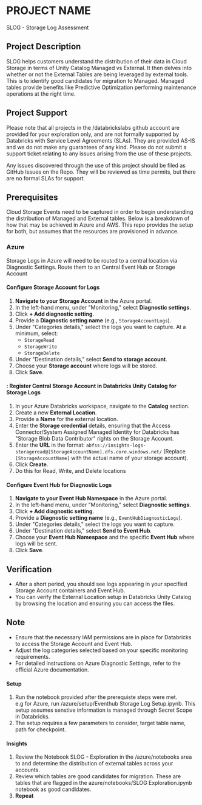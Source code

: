 # PROJECT NAME
SLOG - Storage Log Assessment

## Project Description
SLOG helps customers understand the distribution of their data in Cloud Storage in terms of Unity Catalog Managed vs External.  It then delves into whether or not the External Tables are being leveraged by external tools.  This is to identify good candidates for migration to Managed.  Managed tables provide benefits like Predictive Optimization performing maintenance operations at the right time.

## Project Support
Please note that all projects in the /databrickslabs github account are provided for your exploration only, and are not formally supported by Databricks with Service Level Agreements (SLAs).  They are provided AS-IS and we do not make any guarantees of any kind.  Please do not submit a support ticket relating to any issues arising from the use of these projects.

Any issues discovered through the use of this project should be filed as GitHub Issues on the Repo.  They will be reviewed as time permits, but there are no formal SLAs for support.


## Prerequisites
Cloud Storage Events need to be captured in order to begin understanding the distribution of Managed and External tables.  Below is a breakdown of how that may be achieved in Azure and AWS.  This repo provides the setup for both, but assumes that the resources are provisioned in advance.

### Azure
Storage Logs in Azure will need to be routed to a central location via Diagnostic Settings.  Route them to an Central Event Hub or Storage Account

#### Configure Storage Account for Logs

1.  **Navigate to your Storage Account** in the Azure portal.
2.  In the left-hand menu, under "Monitoring," select **Diagnostic settings**.
3.  Click **+ Add diagnostic setting**.
4.  Provide a **Diagnostic setting name** (e.g., `StorageAccountLogs`).
5.  Under "Categories details," select the logs you want to capture. At a minimum, select:
    *   `StorageRead`
    *   `StorageWrite`
    *   `StorageDelete`
6.  Under "Destination details," select **Send to storage account**.
7.  Choose your **Storage account** where logs will be stored.
8.  Click **Save**.

#### : Register Central Storage Account in Databricks Unity Catalog for Storage Logs

1.  In your Azure Databricks workspace, navigate to the **Catalog** section.
2.  Create a new **External Location**.
3.  Provide a **Name** for the external location.
4.  Enter the **Storage credential** details, ensuring that the Access Connector/System Assigned Managed Identity for Databricks has "Storage Blob Data Contributor" rights on the Storage Account.
5.  Enter the **URL** in the format: `abfss://insights-logs-storageread@[StorageAccountName].dfs.core.windows.net/` (Replace `[StorageAccountName]` with the actual name of your storage account).
6.  Click **Create**.
7.  Do this for Read, Write, and Delete locations

#### Configure Event Hub for Diagnostic Logs

1.  **Navigate to your Event Hub Namespace** in the Azure portal.
2.  In the left-hand menu, under "Monitoring," select **Diagnostic settings**.
3.  Click **+ Add diagnostic setting**.
4.  Provide a **Diagnostic setting name** (e.g., `EventHubDiagnosticLogs`).
5.  Under "Categories details," select the logs you want to capture.
6.  Under "Destination details," select **Send to Event Hub**.
7.  Choose your **Event Hub Namespace** and the specific **Event Hub** where logs will be sent.
8.  Click **Save**.

## Verification

*   After a short period, you should see logs appearing in your specified Storage Account containers and Event Hub.
*   You can verify the External Location setup in Databricks Unity Catalog by browsing the location and ensuring you can access the files.

## Note

*   Ensure that the necessary IAM permissions are in place for Databricks to access the Storage Account and Event Hub.
*   Adjust the log categories selected based on your specific monitoring requirements.
*   For detailed instructions on Azure Diagnostic Settings, refer to the official Azure documentation.


#### Setup 
1. Run the notebook provided after the prerequiste steps were met.  
e.g for Azure, run /azure/setup/Eventhub Storage Log Setup.ipynb.  This setup assumes senstive information is managed through Secret Scope in Databricks. 
2. The setup requires a few parameters to consider, target table name, path for checkpoint.  

#### Insights 
1. Review the Notebook SLOG - Exploration in the /azure/notebooks area to and determine the distribution of external tables across your accounts.
2. Review which tables are good candidates for migration.  These are tables that are flagged in the azure/notebooks/SLOG Exploration.ipynb notebook as good candidates.  
3. **Repeat**

